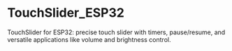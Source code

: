 # TouchSlider_ESP32
  TouchSlider for ESP32: precise touch slider with timers, pause/resume, and versatile applications like volume and brightness control.
